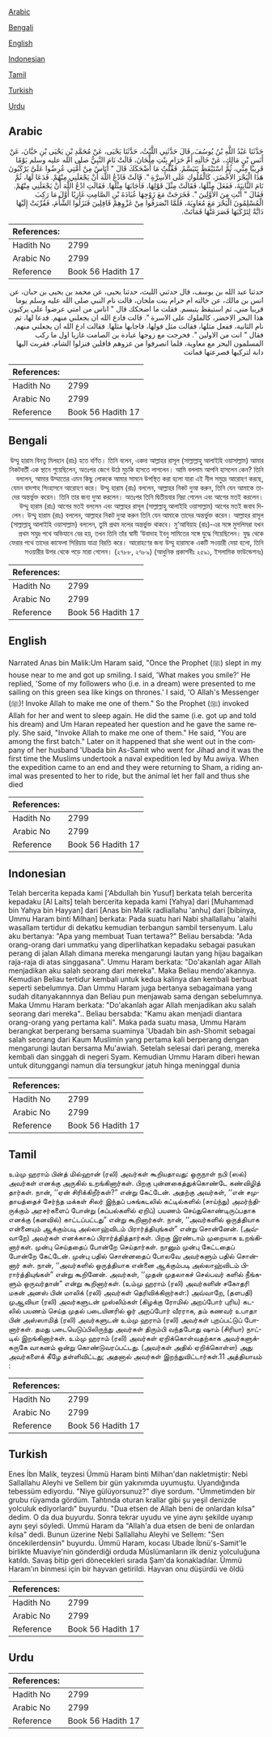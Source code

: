 [Arabic](#arabic)

[Bengali](#bengali)

[English](#english)

[Indonesian](#indonesian)

[Tamil](#tamil)

[Turkish](#turkish)

[Urdu](#urdu)

## Arabic


<div dir="rtl" lang="ar" style={{fontSize:'larger',backgroundColor:'#f8f9fa',padding:20}}>
حَدَّثَنَا عَبْدُ اللَّهِ بْنُ يُوسُفَ، قَالَ حَدَّثَنِي اللَّيْثُ، حَدَّثَنَا يَحْيَى، عَنْ مُحَمَّدِ بْنِ يَحْيَى بْنِ حَبَّانَ، عَنْ أَنَسِ بْنِ مَالِكٍ، عَنْ خَالَتِهِ أُمِّ حَرَامٍ بِنْتِ مِلْحَانَ، قَالَتْ نَامَ النَّبِيُّ صلى الله عليه وسلم يَوْمًا قَرِيبًا مِنِّي، ثُمَّ اسْتَيْقَظَ يَتَبَسَّمُ‏.‏ فَقُلْتُ مَا أَضْحَكَكَ قَالَ ‏"‏ أُنَاسٌ مِنْ أُمَّتِي عُرِضُوا عَلَىَّ يَرْكَبُونَ هَذَا الْبَحْرَ الأَخْضَرَ، كَالْمُلُوكِ عَلَى الأَسِرَّةِ ‏"‏‏.‏ قَالَتْ فَادْعُ اللَّهَ أَنْ يَجْعَلَنِي مِنْهُمْ‏.‏ فَدَعَا لَهَا، ثُمَّ نَامَ الثَّانِيَةَ، فَفَعَلَ مِثْلَهَا، فَقَالَتْ مِثْلَ قَوْلِهَا، فَأَجَابَهَا مِثْلَهَا‏.‏ فَقَالَتِ ادْعُ اللَّهَ أَنْ يَجْعَلَنِي مِنْهُمْ‏.‏ فَقَالَ ‏"‏ أَنْتِ مِنَ الأَوَّلِينَ ‏"‏‏.‏ فَخَرَجَتْ مَعَ زَوْجِهَا عُبَادَةَ بْنِ الصَّامِتِ غَازِيًا أَوَّلَ مَا رَكِبَ الْمُسْلِمُونَ الْبَحْرَ مَعَ مُعَاوِيَةَ، فَلَمَّا انْصَرَفُوا مِنْ غَزْوِهِمْ قَافِلِينَ فَنَزَلُوا الشَّأْمَ، فَقُرِّبَتْ إِلَيْهَا دَابَّةٌ لِتَرْكَبَهَا فَصَرَعَتْهَا فَمَاتَتْ‏.‏
</div>
<div style={{backgroundColor:'#f8f9fa',padding:20, marginBottom: 10}}><table> <thead> <tr> <th>References:</th> <th></th> </tr> </thead> <tbody><tr><td>Hadith No</td><td>2799</td></tr><tr><td>Arabic No</td><td>2799</td></tr><tr><td>Reference</td><td>Book 56 Hadith 17</td></tr></tbody></table></div>


<div dir="rtl" lang="ar" style={{fontSize:'larger',backgroundColor:'#f8f9fa',padding:20}}>
حدثنا عبد الله بن يوسف، قال حدثني الليث، حدثنا يحيى، عن محمد بن يحيى بن حبان، عن انس بن مالك، عن خالته ام حرام بنت ملحان، قالت نام النبي صلى الله عليه وسلم يوما قريبا مني، ثم استيقظ يتبسم. فقلت ما اضحكك قال " اناس من امتي عرضوا على يركبون هذا البحر الاخضر، كالملوك على الاسرة ". قالت فادع الله ان يجعلني منهم. فدعا لها، ثم نام الثانية، ففعل مثلها، فقالت مثل قولها، فاجابها مثلها. فقالت ادع الله ان يجعلني منهم. فقال " انت من الاولين ". فخرجت مع زوجها عبادة بن الصامت غازيا اول ما ركب المسلمون البحر مع معاوية، فلما انصرفوا من غزوهم قافلين فنزلوا الشام، فقربت اليها دابة لتركبها فصرعتها فماتت
</div>
<div style={{backgroundColor:'#f8f9fa',padding:20, marginBottom: 10}}><table> <thead> <tr> <th>References:</th> <th></th> </tr> </thead> <tbody><tr><td>Hadith No</td><td>2799</td></tr><tr><td>Arabic No</td><td>2799</td></tr><tr><td>Reference</td><td>Book 56 Hadith 17</td></tr></tbody></table></div>

## Bengali


<div dir="rtl" lang="bn" style={{fontSize:'larger',backgroundColor:'#f8f9fa',padding:20}}>
উম্মু হারাম বিনতু মিলহান (রাঃ) হতে বর্ণিত। তিনি বলেন, একদা আল্লাহর রাসূল (সাল্লাল্লাহু আলাইহি ওয়াসাল্লাম) আমার নিকটবর্তী এক স্থানে শুয়েছিলেন, অতঃপর জেগে উঠে মুচকি হাসতে লাগলেন। আমি বললাম আপনি হাসলেন কেন? তিনি বললেন, আমার উম্মাতের এমন কিছু লোককে আমার সামনে উপস্থিত করা হলো যারা এই নীল সমুদ্রে আরোহণ করছে, যেমন বাদশাহ সিংহাসনে আরোহণ করে। উম্মু হারাম (রাঃ) বললেন, আল্লাহর নিকট দুআ করুন, তিনি যেন আমাকে তাদের অন্তর্ভুক্ত করেন। তিনি তার জন্য দুআ করলেন। অতঃপর তিনি দ্বিতীয়বার নিদ্রা গেলেন এবং আগের মতই করলেন। উম্মু হারাম (রাঃ) আগের মতই বললেন এবং আল্লাহর রাসূল (সাল্লাল্লাহু আলাইহি ওয়াসাল্লাম) আগের মতই জবাব দিলেন। উম্মু হারাম (রাঃ) বললেন, আল্লাহর নিকট দুআ করুন তিনি যেন আমাকে তাদের অন্তর্ভুক্ত করেন। আল্লাহর রাসূল (সাল্লাল্লাহু আলাইহি ওয়াসাল্লাম) বললেন, তুমি প্রথম দলের অন্তর্ভুক্ত থাকবে। মু‘আবিয়াহ (রাঃ)-এর সঙ্গে মুসলিমরা যখন প্রথম সমুদ্র পথে অভিযানে বের হয়, তখন তিনি তাঁর স্বামী ‘উবাদাহ ইবনু সামিতের সঙ্গে যুদ্ধে গিয়েছিলেন। যুদ্ধ থেকে ফেরার পথে তাদের কাফেলা সিরিয়ায় যাত্রা বিরতি করে। আরোহণের জন্য উম্মু হারামকে একটি সওয়ারী দেয়া হলো, তিনি সওয়ারীর উপর থেকে পড়ে মারা গেলেন। (২৭৮৮, ২৭৮৯) (আধুনিক প্রকাশনীঃ ২৫৯১, ইসলামিক ফাউন্ডেশনঃ)
</div>
<div style={{backgroundColor:'#f8f9fa',padding:20, marginBottom: 10}}><table> <thead> <tr> <th>References:</th> <th></th> </tr> </thead> <tbody><tr><td>Hadith No</td><td>2799</td></tr><tr><td>Arabic No</td><td>2799</td></tr><tr><td>Reference</td><td>Book 56 Hadith 17</td></tr></tbody></table></div>

## English


<div dir="ltr" lang="en" style={{fontSize:'larger',backgroundColor:'#f8f9fa',padding:20}}>
Narrated Anas bin Malik:Um Haram said, "Once the Prophet (ﷺ) slept in my house near to me and got up smiling. I said, 'What makes you smile?' He replied, 'Some of my followers who (i.e. in a dream) were presented to me sailing on this green sea like kings on thrones.' I said, 'O Allah's Messenger (ﷺ)! Invoke Allah to make me one of them." So the Prophet (ﷺ) invoked Allah for her and went to sleep again. He did the same (i.e. got up and told his dream) and Um Haran repeated her question and he gave the same reply. She said, "Invoke Allah to make me one of them." He said, "You are among the first batch." Later on it happened that she went out in the company of her husband 'Ubada bin As-Samit who went for Jihad and it was the first time the Muslims undertook a naval expedition led by Mu awiya. When the expedition came to an end and they were returning to Sham, a riding animal was presented to her to ride, but the animal let her fall and thus she died
</div>
<div style={{backgroundColor:'#f8f9fa',padding:20, marginBottom: 10}}><table> <thead> <tr> <th>References:</th> <th></th> </tr> </thead> <tbody><tr><td>Hadith No</td><td>2799</td></tr><tr><td>Arabic No</td><td>2799</td></tr><tr><td>Reference</td><td>Book 56 Hadith 17</td></tr></tbody></table></div>

## Indonesian


<div dir="ltr" lang="id" style={{fontSize:'larger',backgroundColor:'#f8f9fa',padding:20}}>
Telah bercerita kepada kami ['Abdullah bin Yusuf] berkata telah bercerita kepadaku [Al Laits] telah bercerita kepada kami [Yahya] dari [Muhammad bin Yahya bin Hayyan] dari [Anas bin Malik radliallahu 'anhu] dari [bibinya, Ummu Haram binti Milhan] berkata: Pada suatu hari Nabi shallallahu 'alaihi wasallam tertidur di dekatku kemudian terbangun sambil tersenyum. Lalu aku bertanya: "Apa yang membuat Tuan tertawa?" Beliau bersabda: "Ada orang-orang dari ummatku yang diperlihatkan kepadaku sebagai pasukan perang di jalan Allah dimana mereka mengarungi lautan yang hijau bagaikan raja-raja di atas singgasana". Ummu Haram berkata: "Do'akanlah agar Allah menjadikan aku salah seorang dari mereka". Maka Beliau mendo'akannya. Kemudian Beliau tertidur kembali untuk kedua kalinya dan kembali berbuat seperti sebelumnya. Dan Ummu Haram juga bertanya sebagaimana yang sudah ditanyakannnya dan Beliau pun menjawab sama dengan sebelumnya. Maka Ummu Haram berkata: "Do'akanlah agar Allah menjadikan aku salah seorang dari mereka".. Beliau bersabda: "Kamu akan menjadi diantara orang-orang yang pertama kali". Maka pada suatu masa, Ummu Haram berangkat berperang bersama suaminya 'Ubadah bin ash-Shomit sebagai salah seorang dari Kaum Muslimin yang pertama kali berperang dengan mengarungi lautan bersama Mu'awiah. Setelah selesai dari perang, mereka kembali dan singgah di negeri Syam. Kemudian Ummu Haram diberi hewan untuk ditunggangi namun dia tersungkur jatuh hinga meninggal dunia
</div>
<div style={{backgroundColor:'#f8f9fa',padding:20, marginBottom: 10}}><table> <thead> <tr> <th>References:</th> <th></th> </tr> </thead> <tbody><tr><td>Hadith No</td><td>2799</td></tr><tr><td>Arabic No</td><td>2799</td></tr><tr><td>Reference</td><td>Book 56 Hadith 17</td></tr></tbody></table></div>

## Tamil


<div dir="ltr" lang="ta" style={{fontSize:'larger',backgroundColor:'#f8f9fa',padding:20}}>
உம்மு ஹராம் பின்த் மில்ஹான் (ரலி) அவர்கள் கூறியதாவது: ஒருநாள் நபி (ஸல்) அவர்கள் எனக்கு அருகில் உறங்கினார்கள். பிறகு புன்னகைத்துக்கொண்டே கண்விழித் தார்கள். நான், ‘‘ஏன் சிரிக்கிறீர்கள்?” என்று கேட்டேன். அதற்கு அவர்கள், ‘‘என் சமுதாயத்தைச் சேர்ந்த மக்கள் சிலர் இந்தப் பசுங்கடலில் கட்டில்களில் (சாய்ந்து) அமர்ந்திருக்கும் அரசர்களைப் போன்று (கப்பல்களில் ஏறிப்) பயணம் செய்துகொண்டிருப்பதாக எனக்கு (கனவில்) காட்டப்பட்டது” என்று கூறினார்கள். நான், ‘‘அவர்களில் ஒருத்தியாக என்னையும் ஆக்கும்படி அல்லாஹ்விடம் பிரார்த்தியுங்கள்” என்று சொன்னேன். (அவ்வாறே) அவர்கள் எனக்காகப் பிரார்த்தித்தார்கள். பிறகு இரண்டாம் முறையாக உறங்கினார்கள். முன்பு செய்ததைப் போன்றே செய்தார்கள். நானும் முன்பு கேட்டதைப் போன்றே கேட்டேன். முன்பு பதில் சொன்னதைப் போலவே அவர்களும் பதில் சொன்னார் கள். நான், ‘‘அவர்களில் ஒருத்தியாக என்னை ஆக்கும்படி அல்லாஹ்விடம் பிரார்த்தியுங்கள்” என்று கூறினேன். அவர்கள், ‘‘முதன் முதலாகச் செல்பவர் களில் நீங்களும் ஒருவர்தான்” என்று கூறினார்கள். (உம்மு ஹராம் (ரலி) அவர்களின் சகோதரி மகன் அனஸ் பின் மாலிக் (ரலி) அவர்கள் தெரிவிக்கிறார்கள்:) அவ்வாறே, (தளபதி) முஆவியா (ரலி) அவர்களுடன் முஸ்லிம்கள் (கிழக்கு ரோமில் அறப்போர் புரிய) கடலில் பயணம் செய்த முதல் படையினரில் ஓர் அறப்போர் வீரராக, தம் கணவர் உபாதா பின் அஸ்ஸாமித் (ரலி) அவர்களுடன் உம்மு ஹராம் (ரலி) அவர்கள் புறப்பட்டுப் போனார்கள். தமது படையெடுப்பிலிருந்து அவர்கள் திரும்பி வந்தபோது ஷாம் (சிரியா) நாட்டில் இறங்கினார்கள். உம்மு ஹராம் (ரலி) அவர்கள் ஏறிக்கொள்வதற்காக அவர்களுக்கருகே வாகனம் ஒன்று கொண்டுவரப்பட்டது. (அவர்கள் அதில் ஏறிக்கொள்ள) அது அவர்களைக் கீழே தள்ளிவிட்டது; அதனால் அவர்கள் இறந்துவிட்டார்கள்.11 அத்தியாயம் :
</div>
<div style={{backgroundColor:'#f8f9fa',padding:20, marginBottom: 10}}><table> <thead> <tr> <th>References:</th> <th></th> </tr> </thead> <tbody><tr><td>Hadith No</td><td>2799</td></tr><tr><td>Arabic No</td><td>2799</td></tr><tr><td>Reference</td><td>Book 56 Hadith 17</td></tr></tbody></table></div>

## Turkish


<div dir="ltr" lang="tr" style={{fontSize:'larger',backgroundColor:'#f8f9fa',padding:20}}>
Enes İbn Malik, teyzesi Ümmü Haram binti Milhan'dan nakletmiştir: Nebi Sallallahu Aleyhi ve Sellem bir gün yakınımda uyumuştu. Uyandığında tebessüm ediyordu. "Niye gülüyorsunuz?" diye sordum. "Ümmetimden bir grubu rüyamda gördüm. Tahtında oturan krallar gibi şu yeşil denizde yolculuk ediyorlardı" buyurdu. "Dua etsen de Allah beni de onlardan kılsa" dedim. O da dua buyurdu. Sonra tekrar uyudu ve yine aynı şekilde uyanıp aynı şeyi söyledi. Ümmü Haram da "Allah'a dua etsen de beni de onlardan kılsa" dedi. Bunun üzerine Nebi Sallallahu Aleyhi ve Sellem: "Sen öncekilerdensin" buyurdu. Ümmü Haram, kocası Ubade İbnü's-Samit'le birlikte Muaviye'nin gönderdiği orduda Müslümanların ilk deniz yolculuğuna katıldı. Savaş bitip geri dönecekleri sırada Şam'da konakladılar. Ümmü Haram'ın binmesi için bir hayvan getirildi. Hayvan onu düşürdü ve öldü
</div>
<div style={{backgroundColor:'#f8f9fa',padding:20, marginBottom: 10}}><table> <thead> <tr> <th>References:</th> <th></th> </tr> </thead> <tbody><tr><td>Hadith No</td><td>2799</td></tr><tr><td>Arabic No</td><td>2799</td></tr><tr><td>Reference</td><td>Book 56 Hadith 17</td></tr></tbody></table></div>

## Urdu


<div dir="rtl" lang="ur" style={{fontSize:'larger',backgroundColor:'#f8f9fa',padding:20}}>

</div>
<div style={{backgroundColor:'#f8f9fa',padding:20, marginBottom: 10}}><table> <thead> <tr> <th>References:</th> <th></th> </tr> </thead> <tbody><tr><td>Hadith No</td><td>2799</td></tr><tr><td>Arabic No</td><td>2799</td></tr><tr><td>Reference</td><td>Book 56 Hadith 17</td></tr></tbody></table></div>
